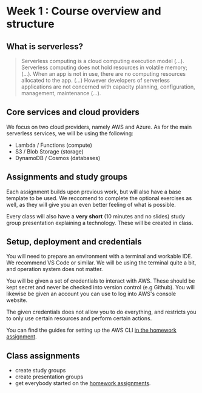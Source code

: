 # Week 1 : Course overview and structure

## What is serverless?

> Serverless computing is a cloud computing execution model (...). Serverless computing does not hold resources in volatile memory; (...). When an app is not in use, there are no computing resources allocated to the app. (...) However developers of serverless applications are not concerned with capacity planning, configuration, management, maintenance (...).

## Core services and cloud providers

We focus on two cloud providers, namely AWS and Azure.
As for the main serverless services, we will be using the following:

- Lambda / Functions (compute)
- S3 / Blob Storage (storage)
- DynamoDB / Cosmos (databases)

## Assignments and study groups

Each assignment builds upon previous work, but will also have a base template to be used. We reccomend to complete the optional exercises as well, as they will give you an even better feeling of what is possible.

Every class will also have a **very short** (10 minutes and no slides) study group presentation explaining a technology. These will be created in class.

## Setup, deployment and credentials

You will need to prepare an environment with a terminal and workable IDE. We recommend VS Code or similar. We will be using the terminal quite a bit, and operation system does not matter.

You will be given a set of credentials to interact with AWS. These should be kept secret and never be checked into version control (e.g Github). You will likewise be given an account you can use to log into AWS's console website.

The given credentials does not allow you to do everything, and restricts you to only use certain resources and perform certain actions.

You can find the guides for setting up the AWS CLI [in the homework assignment](https://github.com/HackYourFuture-CPH/hyf-serverless-course/blob/main/week1/homework.md]).

## Class assignments

- create study groups
- create presentation groups
- get everybody started on the [homework assignments](https://github.com/HackYourFuture-CPH/hyf-serverless-course/blob/main/week1/homework.md).
